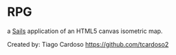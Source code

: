 # RPG

a [Sails](http://sailsjs.org) application of an HTML5 canvas isometric map.

Created by: Tiago Cardoso https://github.com/tcardoso2
